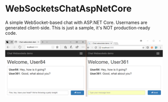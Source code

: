# WebSocketsChatAspNetCore
A simple WebSocket-based chat with ASP.NET Core.
Usernames are generated client-side. This is just a sample, it's NOT production-ready code.

![cover.png](cover.png)

